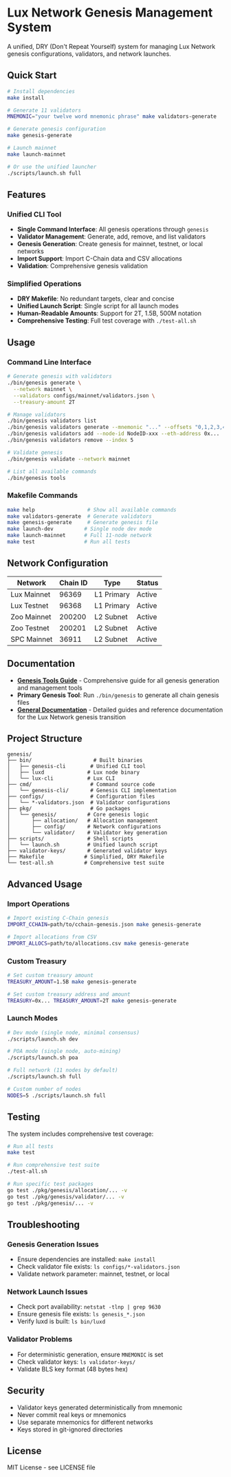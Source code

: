 # Lux Network Genesis Management System

A unified, DRY (Don't Repeat Yourself) system for managing Lux Network genesis configurations, validators, and network launches.

## Quick Start

```bash
# Install dependencies
make install

# Generate 11 validators
MNEMONIC="your twelve word mnemonic phrase" make validators-generate

# Generate genesis configuration
make genesis-generate

# Launch mainnet
make launch-mainnet

# Or use the unified launcher
./scripts/launch.sh full
```

## Features

### Unified CLI Tool
- **Single Command Interface**: All genesis operations through `genesis`
- **Validator Management**: Generate, add, remove, and list validators
- **Genesis Generation**: Create genesis for mainnet, testnet, or local networks
- **Import Support**: Import C-Chain data and CSV allocations
- **Validation**: Comprehensive genesis validation

### Simplified Operations
- **DRY Makefile**: No redundant targets, clear and concise
- **Unified Launch Script**: Single script for all launch modes
- **Human-Readable Amounts**: Support for 2T, 1.5B, 500M notation
- **Comprehensive Testing**: Full test coverage with `./test-all.sh`

## Usage

### Command Line Interface

```bash
# Generate genesis with validators
./bin/genesis generate \
  --network mainnet \
  --validators configs/mainnet/validators.json \
  --treasury-amount 2T

# Manage validators
./bin/genesis validators list
./bin/genesis validators generate --mnemonic "..." --offsets "0,1,2,3,4,5"
./bin/genesis validators add --node-id NodeID-xxx --eth-address 0x...
./bin/genesis validators remove --index 5

# Validate genesis
./bin/genesis validate --network mainnet

# List all available commands
./bin/genesis tools
```

### Makefile Commands

```bash
make help                 # Show all available commands
make validators-generate  # Generate validators
make genesis-generate     # Generate genesis file
make launch-dev          # Single node dev mode
make launch-mainnet      # Full 11-node network
make test                # Run all tests
```

## Network Configuration

| Network | Chain ID | Type | Status |
|---------|----------|------|--------|
| Lux Mainnet | 96369 | L1 Primary | Active |
| Lux Testnet | 96368 | L1 Primary | Active |
| Zoo Mainnet | 200200 | L2 Subnet | Active |
| Zoo Testnet | 200201 | L2 Subnet | Active |
| SPC Mainnet | 36911 | L2 Subnet | Active |

## Documentation

- **[Genesis Tools Guide](docs/GENESIS_TOOLS_GUIDE.md)** - Comprehensive guide for all genesis generation and management tools
- **Primary Genesis Tool**: Run `./bin/genesis` to generate all chain genesis files
- **[General Documentation](docs/README.md)** - Detailed guides and reference documentation for the Lux Network genesis transition

## Project Structure

```
genesis/
├── bin/                    # Built binaries
│   ├── genesis-cli        # Unified CLI tool
│   ├── luxd              # Lux node binary
│   └── lux-cli           # Lux CLI
├── cmd/                   # Command source code
│   └── genesis-cli/       # Genesis CLI implementation
├── configs/               # Configuration files
│   └── *-validators.json  # Validator configurations
├── pkg/                   # Go packages
│   └── genesis/          # Core genesis logic
│       ├── allocation/   # Allocation management
│       ├── config/       # Network configurations
│       └── validator/    # Validator key generation
├── scripts/              # Shell scripts
│   └── launch.sh         # Unified launch script
├── validator-keys/       # Generated validator keys
├── Makefile             # Simplified, DRY Makefile
└── test-all.sh          # Comprehensive test suite
```

## Advanced Usage

### Import Operations

```bash
# Import existing C-Chain genesis
IMPORT_CCHAIN=path/to/cchain-genesis.json make genesis-generate

# Import allocations from CSV
IMPORT_ALLOCS=path/to/allocations.csv make genesis-generate
```

### Custom Treasury

```bash
# Set custom treasury amount
TREASURY_AMOUNT=1.5B make genesis-generate

# Set custom treasury address and amount
TREASURY=0x... TREASURY_AMOUNT=2T make genesis-generate
```

### Launch Modes

```bash
# Dev mode (single node, minimal consensus)
./scripts/launch.sh dev

# POA mode (single node, auto-mining)
./scripts/launch.sh poa

# Full network (11 nodes by default)
./scripts/launch.sh full

# Custom number of nodes
NODES=5 ./scripts/launch.sh full
```

## Testing

The system includes comprehensive test coverage:

```bash
# Run all tests
make test

# Run comprehensive test suite
./test-all.sh

# Run specific test packages
go test ./pkg/genesis/allocation/... -v
go test ./pkg/genesis/validator/... -v
go test ./pkg/genesis/... -v
```

## Troubleshooting

### Genesis Generation Issues
- Ensure dependencies are installed: `make install`
- Check validator file exists: `ls configs/*-validators.json`
- Validate network parameter: mainnet, testnet, or local

### Network Launch Issues
- Check port availability: `netstat -tlnp | grep 9630`
- Ensure genesis file exists: `ls genesis_*.json`
- Verify luxd is built: `ls bin/luxd`

### Validator Problems
- For deterministic generation, ensure `MNEMONIC` is set
- Check validator keys: `ls validator-keys/`
- Validate BLS key format (48 bytes hex)

## Security

- Validator keys generated deterministically from mnemonic
- Never commit real keys or mnemonics
- Use separate mnemonics for different networks
- Keys stored in git-ignored directories

## License

MIT License - see LICENSE file
